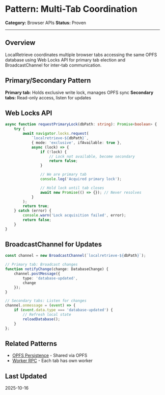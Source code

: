 # Pattern: Multi-Tab Coordination

**Category:** Browser APIs
**Status:** Proven

---

## Overview

LocalRetrieve coordinates multiple browser tabs accessing the same OPFS database using Web Locks API for primary tab election and BroadcastChannel for inter-tab communication.

## Primary/Secondary Pattern

**Primary tab:** Holds exclusive write lock, manages OPFS sync
**Secondary tabs:** Read-only access, listen for updates

## Web Locks API

```typescript
async function requestPrimaryLock(dbPath: string): Promise<boolean> {
    try {
        await navigator.locks.request(
            `localretrieve-${dbPath}`,
            { mode: 'exclusive', ifAvailable: true },
            async (lock) => {
                if (!lock) {
                    // Lock not available, become secondary
                    return false;
                }

                // We are primary tab
                console.log('Acquired primary lock');

                // Hold lock until tab closes
                await new Promise(() => {}); // Never resolves
            }
        );
        return true;
    } catch (error) {
        console.warn('Lock acquisition failed', error);
        return false;
    }
}
```

## BroadcastChannel for Updates

```typescript
const channel = new BroadcastChannel(`localretrieve-${dbPath}`);

// Primary tab: Broadcast changes
function notifyChange(change: DatabaseChange) {
    channel.postMessage({
        type: 'database-updated',
        change
    });
}

// Secondary tabs: Listen for changes
channel.onmessage = (event) => {
    if (event.data.type === 'database-updated') {
        // Refresh local state
        reloadDatabase();
    }
};
```

## Related Patterns

- [OPFS Persistence](opfs-persistence.md) - Shared via OPFS
- [Worker RPC](worker-rpc.md) - Each tab has own worker

## Last Updated

2025-10-16
